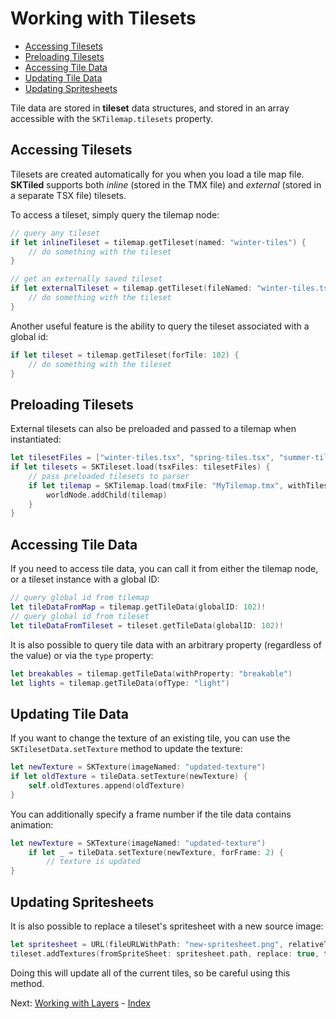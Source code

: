 # Working with Tilesets

- [Accessing Tilesets](#accessing-tilesets)
- [Preloading Tilesets](#preloading-tilesets)
- [Accessing Tile Data](#accessing-tile-data)
- [Updating Tile Data](#updating-tile-data)
- [Updating Spritesheets](#updating-spritesheets)

Tile data are stored in **tileset** data structures, and stored in an array accessible with the `SKTilemap.tilesets` property.

## Accessing Tilesets

Tilesets are created automatically for you when you load a tile map file. **SKTiled** supports both *inline* (stored in the TMX file) and *external* (stored in a separate TSX file) tilesets.

To access a tileset, simply query the tilemap node:

```swift
// query any tileset
if let inlineTileset = tilemap.getTileset(named: "winter-tiles") {
    // do something with the tileset
}

// get an externally saved tileset
if let externalTileset = tilemap.getTileset(fileNamed: "winter-tiles.tsx") {
    // do something with the tileset
}
```

Another useful feature is the ability to query the tileset associated with a global id:

```swift
if let tileset = tilemap.getTileset(forTile: 102) {
    // do something with the tileset
}
```


## Preloading Tilesets

External tilesets can also be preloaded and passed to a tilemap when instantiated:

```swift
let tilesetFiles = ["winter-tiles.tsx", "spring-tiles.tsx", "summer-tiles.tsx", "fall-tiles.tsx"]
if let tilesets = SKTileset.load(tsxFiles: tilesetFiles) {
    // pass preloaded tilesets to parser
    if let tilemap = SKTilemap.load(tmxFile: "MyTilemap.tmx", withTilesets: tilesets) {
        worldNode.addChild(tilemap)
    }
}
```

## Accessing Tile Data

If you need to access tile data, you can call it from either the tilemap node, or a tileset instance with a global ID:

```swift
// query global id from tilemap
let tileDataFromMap = tilemap.getTileData(globalID: 102)!
// query global id from tileset
let tileDataFromTileset = tileset.getTileData(globalID: 102)!
```

It is also possible to query tile data with an arbitrary property (regardless of the value) or via the `type` property:

```swift
let breakables = tilemap.getTileData(withProperty: "breakable")
let lights = tilemap.getTileData(ofType: "light")
```

## Updating Tile Data

If you want to change the texture of an existing tile, you can use the `SKTilesetData.setTexture` method to update the texture:

```swift
let newTexture = SKTexture(imageNamed: "updated-texture")
if let oldTexture = tileData.setTexture(newTexture) {
    self.oldTextures.append(oldTexture)
}
```

You can additionally specify a frame number if the tile data contains animation:

```swift
let newTexture = SKTexture(imageNamed: "updated-texture")
    if let _ = tileData.setTexture(newTexture, forFrame: 2) {
        // texture is updated
}
```

## Updating Spritesheets

It is also possible to replace a tileset's spritesheet with a new source image:

```swift
let spritesheet = URL(fileURLWithPath: "new-spritesheet.png", relativeTo: Bundle.main.resourceURL)
tileset.addTextures(fromSpriteSheet: spritesheet.path, replace: true, transparent: nil)
```

Doing this will update all of the current tiles, so be careful using this method. 


Next: [Working with Layers](working-with-layers.html) - [Index](Tutorial.html)
